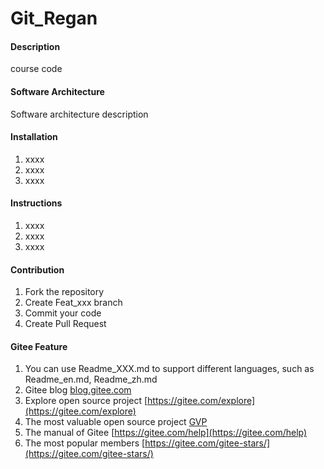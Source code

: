 <!--
 * @Author: ReganLaw 609607745@qq.com
 * @Date: 2022-12-15 13:19:50
 * @LastEditors: ReganLaw 609607745@qq.com
 * @LastEditTime: 2023-04-02 16:37:35
 * @FilePath: \\undefinedd:\\Regan\\Git_Regan\\README.en.md
 * @Description: 
 * 
 * Copyright (c) 2023 by ${git_name_email}, All Rights Reserved. 
-->
# Git_Regan

#### Description
course code

#### Software Architecture
Software architecture description

#### Installation

1.  xxxx
2.  xxxx
3.  xxxx

#### Instructions

1.  xxxx
2.  xxxx
3.  xxxx

#### Contribution

1.  Fork the repository
2.  Create Feat_xxx branch
3.  Commit your code
4.  Create Pull Request


#### Gitee Feature

1.  You can use Readme\_XXX.md to support different languages, such as Readme\_en.md, Readme\_zh.md
2.  Gitee blog [blog.gitee.com](https://blog.gitee.com)
3.  Explore open source project [https://gitee.com/explore](https://gitee.com/explore)
4.  The most valuable open source project [GVP](https://gitee.com/gvp)
5.  The manual of Gitee [https://gitee.com/help](https://gitee.com/help)
6.  The most popular members  [https://gitee.com/gitee-stars/](https://gitee.com/gitee-stars/)
